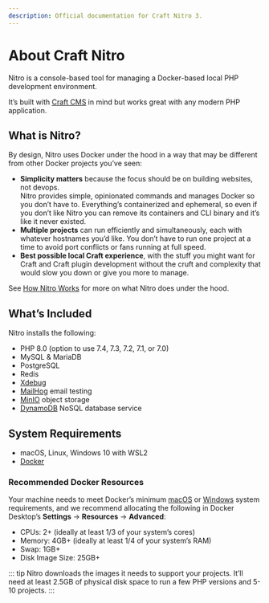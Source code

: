 ```yaml
---
description: Official documentation for Craft Nitro 3.
---
```


# About Craft Nitro

Nitro is a console-based tool for managing a Docker-based local PHP development environment.

It’s built with [Craft CMS](https://craftcms.com/) in mind but works great with any modern PHP application.

## What is Nitro?

By design, Nitro uses Docker under the hood in a way that may be different from other Docker projects you’ve seen:

- **Simplicity matters** because the focus should be on building websites, not devops. \
Nitro provides simple, opinionated commands and manages Docker so you don’t have to. Everything’s containerized and ephemeral, so even if you don’t like Nitro you can remove its containers and CLI binary and it’s like it never existed.
- **Multiple projects** can run efficiently and simultaneously, each with whatever hostnames you’d like. You don’t have to run one project at a time to avoid port conflicts or fans running at full speed.
- **Best possible local Craft experience**, with the stuff you might want for Craft and Craft plugin development without the cruft and complexity that would slow you down or give you more to manage.

See [How Nitro Works](how-nitro-works.md) for more on what Nitro does under the hood.

## What’s Included

Nitro installs the following:

- PHP 8.0 (option to use 7.4, 7.3, 7.2, 7.1, or 7.0)
- MySQL & MariaDB
- PostgreSQL
- Redis
- [Xdebug](https://xdebug.org/)
- [MailHog](https://github.com/mailhog/MailHog) email testing
- [MinIO](https://min.io/) object storage
- [DynamoDB](https://aws.amazon.com/dynamodb/) NoSQL database service

## System Requirements

- macOS, Linux, Windows 10 with WSL2
- [Docker](https://www.docker.com/)

### Recommended Docker Resources

Your machine needs to meet Docker’s minimum [macOS](https://docs.docker.com/docker-for-mac/install/#system-requirements) or [Windows](https://docs.docker.com/docker-for-windows/install/#system-requirements) system requirements, and we recommend allocating the following in Docker Desktop’s **Settings** → **Resources** → **Advanced**:

- CPUs: 2+ (ideally at least 1/3 of your system’s cores)
- Memory: 4GB+ (ideally at least 1/4 of your system’s RAM)
- Swap: 1GB+
- Disk Image Size: 25GB+

::: tip
Nitro downloads the images it needs to support your projects. It’ll need at least 2.5GB of physical disk space to run a few PHP versions and 5-10 projects.
:::
